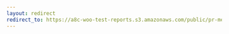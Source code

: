 ```yaml
---
layout: redirect
redirect_to: https://a8c-woo-test-reports.s3.amazonaws.com/public/pr-merge/38797/api/index.html
---
```

